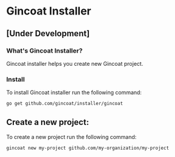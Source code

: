 # Gincoat Installer

## [Under Development]

### What's Gincoat Installer?
Gincoat installer helps you create new Gincoat project.

### Install
To install Gincoat installer run the following command:
```bash
go get github.com/gincoat/installer/gincoat
```

## Create a new project:
To create a new project run the following command:
```bash
gincoat new my-project github.com/my-organization/my-project
```
